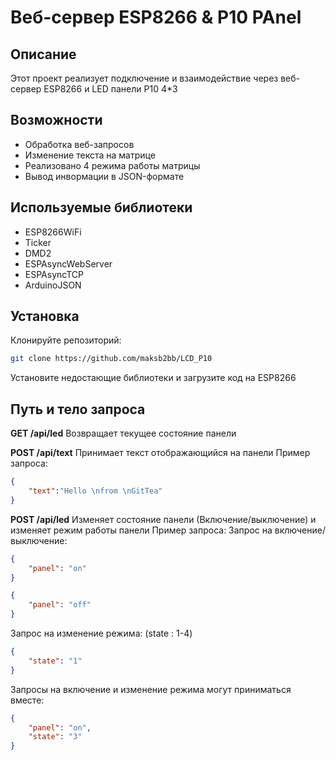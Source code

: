 # Веб-сервер ESP8266 & P10 PAnel

## Описание
Этот проект реализует подключение и взаимодействие через веб-сервер ESP8266 и LED панели P10 4*3

## Возможности
- Обработка веб-запросов
- Изменение текста на матрице
- Реализовано 4 режима работы матрицы
- Вывод инвормации в JSON-формате 

## Используемые библиотеки
- ESP8266WiFi
- Ticker
- DMD2
- ESPAsyncWebServer
- ESPAsyncTCP
- ArduinoJSON

## Установка
Клонируйте репозиторий:
```sh 
git clone https://github.com/maksb2bb/LCD_P10
```

Установите недостающие библиотеки и загрузите код на ESP8266

## Путь и тело запроса

**GET /api/led**
Возвращает текущее состояние панели 

**POST /api/text**
Принимает текст отображающийся на панели
Пример запроса:
```json
{
    "text":"Hello \nfrom \nGitTea"
}
```
**POST /api/led**
Изменяет состояние панели (Включение/выключение) и изменяет режим работы панели
Пример запроса:
Запрос на включение/выключение:
```json
{
    "panel": "on"
}
```
```json
{
    "panel": "off"
}
```
Запрос на изменение режима: (state : 1-4)
```json
{
    "state": "1"
}
```
Запросы на включение и изменение режима могут приниматься вместе:
```json
{
    "panel": "on", 
    "state": "3"
}
```
